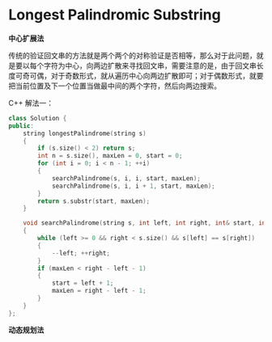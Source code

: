 # Longest Palindromic Substring

**中心扩展法**

传统的验证回文串的方法就是两个两个的对称验证是否相等，那么对于此问题，就是要以每个字符为中心，向两边扩散来寻找回文串，需要注意的是，由于回文串长度可奇可偶，对于奇数形式，就从遍历中心向两边扩散即可；对于偶数形式，就要把当前位置及下一个位置当做最中间的两个字符，然后向两边搜索。

C++ 解法一：

```c++
class Solution {
public:
    string longestPalindrome(string s)
    {
        if (s.size() < 2) return s;
        int n = s.size(), maxLen = 0, start = 0;
        for (int i = 0; i < n - 1; ++i)
        {
            searchPalindrome(s, i, i, start, maxLen);
            searchPalindrome(s, i, i + 1, start, maxLen);
        }
        return s.substr(start, maxLen);
    }

    void searchPalindrome(string s, int left, int right, int& start, int& maxLen)
    {
        while (left >= 0 && right < s.size() && s[left] == s[right])
        {
            --left; ++right;
        }
        if (maxLen < right - left - 1)
        {
            start = left + 1;
            maxLen = right - left - 1;
        }
    }
};
```

**动态规划法**
